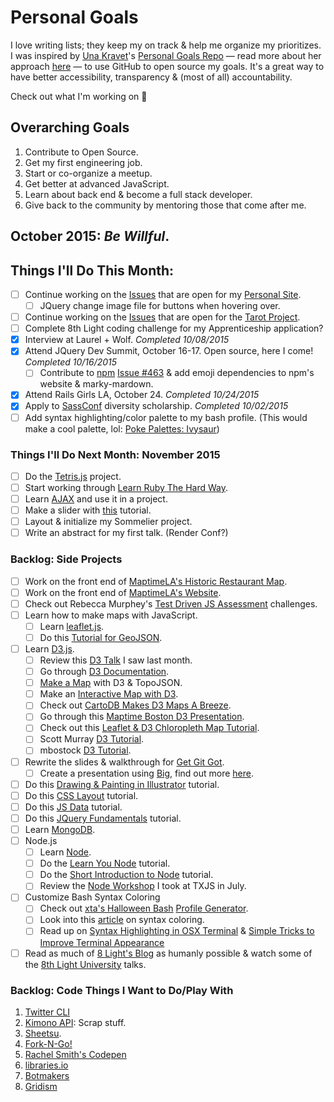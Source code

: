Personal Goals
==============

I love writing lists; they keep my on track & help me organize my prioritizes. I was inspired by [Una Kravet](http://twitter.com/una)'s [Personal Goals Repo](https://github.com/una/personal-goals) — read more about her approach [here](http://una.github.io/personal-goals-guide/) — to use GitHub to open source my goals. It's a great way to have better accessibility, transparency & (most of all) accountability. 

Check out what I'm working on 👀

## Overarching Goals
1. Contribute to Open Source.
2. Get my first engineering job.
3. Start or co-organize a meetup.
4. Get better at advanced JavaScript.
5. Learn about back end & become a full stack developer.
6. Give back to the community by mentoring those that come after me.

## October 2015: _Be Willful_.

## Things I'll Do This Month:
- [ ] Continue working on the [Issues](https://github.com/patriciarealini/patriciarealini/blob/master/issues.md) that are open for my [Personal Site](www.patriciarealini.com). 
	- [ ] JQuery change image file for buttons when hovering over. 
- [ ] Continue working on the [Issues](https://github.com/patriciarealini/tarot/blob/master/issues.md) that are open for the [Tarot Project](https://github.com/patriciarealini/tarot). 
- [ ] Complete 8th Light coding challenge for my Apprenticeship application?
- [x] Interview at Laurel + Wolf. _Completed 10/08/2015_
- [x] Attend JQuery Dev Summit, October 16-17. Open source, here I come! _Completed 10/16/2015_
	- [ ] Contribute to [npm](https://github.com/npm/newww/) [Issue #463](https://github.com/npm/newww/issues/463) & add emoji dependencies to npm's website & marky-mardown.
- [x] Attend Rails Girls LA, October 24. _Completed 10/24/2015_
- [x] Apply to [SassConf](http://sassconf.com/#scholarships) diversity scholarship. _Completed 10/02/2015_
- [ ] Add syntax highlighting/color palette to my bash profile. (This would make a cool palette, lol: [Poke Palettes: Ivysaur](http://pokepalettes.com/#ivysaur))

### Things I'll Do Next Month: November 2015
- [ ] Do the [Tetris.js](https://github.com/chikeichan/tetris.js) project. 
- [ ] Start working through [Learn Ruby The Hard Way](http://learnrubythehardway.org/book/). 
- [ ] Learn [AJAX](http://api.jquery.com/jquery.ajax/) and use it in a project. 
- [ ] Make a slider with [this](http://rafbm.github.io/howtomakeaslider/) tutorial. 
- [ ] Layout & initialize my Sommelier project.
- [ ] Write an abstract for my first talk. (Render Conf?)

### Backlog: Side Projects 
- [ ] Work on the front end of [MaptimeLA's Historic Restaurant Map](https://github.com/maptimeLA/old-la-restaurants). 
- [ ] Work on the front end of [MaptimeLA's Website](https://github.com/maptimeLA/maptimela.github.io).
- [ ] Check out Rebecca Murphey's [Test Driven JS Assessment](https://github.com/rmurphey/js-assessment) challenges. 
- [ ] Learn how to make maps with JavaScript.
	- [ ] Learn [leaflet.js](http://leafletjs.com/).
	- [ ] Do this [Tutorial for GeoJSON](https://github.com/lyzidiamond/learn-geojson).
- [ ] Learn [D3.js](http://d3js.org/).
	- [ ] Review this [D3 Talk](https://github.com/danisla/d3-talk) I saw last month. 
	- [ ] Go through [D3 Documentation](https://github.com/mbostock/d3/wiki/API-Reference).
	- [ ] [Make a Map](http://bost.ocks.org/mike/map/) with D3 & TopoJSON. 
	- [ ] Make an [Interactive Map with D3](http://www.tnoda.com/blog/2013-12-07). 
	- [ ] Check out [CartoDB Makes D3 Maps A Breeze](http://blog.cartodb.com/cartodb-makes-d3-maps-a-breeze/). 
	- [ ] Go through this [Maptime Boston D3 Presentation](http://maptimeboston.github.io/d3-maptime/#/).
	- [ ] Check out this [Leaflet & D3 Chloropleth Map Tutorial](http://leafletjs.com/examples/choropleth.html). 
	- [ ] Scott Murray [D3 Tutorial](http://alignedleft.com/tutorials/d3). 
	- [ ] mbostock [D3 Tutorial](https://github.com/mbostock/d3/wiki/Tutorials). 
- [ ] Rewrite the slides & walkthrough for [Get Git Got](http://slides.com/patriciarealini/get-git-got). 
	- [ ] Create a presentation using [Big](https://github.com/tmcw/big), find out more [here](http://www.macwright.org/big/).
- [ ] Do this [Drawing & Painting in Illustrator](http://www.pluralsight.com/courses/drawing-painting-illustrator-1928) tutorial.
- [ ] Do this [CSS Layout](http://learnlayout.com/) tutorial. 
- [ ] Do this [JS Data](http://learnjsdata.com/) tutorial. 
- [ ] Do this [JQuery Fundamentals](http://jqfundamentals.com/) tutorial.
- [ ] Learn [MongoDB](https://www.mongodb.com/blog/post/building-your-first-application-mongodb-creating-rest-api-using-mean-stack-part-1).
- [ ] Node.js
	- [ ] Learn [Node](http://javascriptissexy.com/learn-node-js-completely-and-with-confidence/). 
	- [ ] Do the [Learn You Node](https://github.com/workshopper/learnyounode) tutorial.
	- [ ] Do the [Short Introduction to Node](https://github.com/maxogden/art-of-node) tutorial. 
	- [ ] Review the [Node Workshop](http://bocoup-education.github.io/TXJS-Node-Workshop/) I took at TXJS in July.  
- [ ] Customize Bash Syntax Coloring
	- [ ] Check out [xta's Halloween Bash](https://github.com/xta/HalloweenBash) [Profile Generator](http://xta.github.io/HalloweenBash/).
	- [ ] Look into this [article](http://apple.stackexchange.com/questions/9821/can-i-make-my-mac-os-x-terminal-color-items-according-to-syntax-like-the-ubuntu) on syntax coloring. 
	- [ ] Read up on [Syntax Highlighting in OSX Terminal](http://thelivingpearl.com/2013/01/02/syntax-highlighting-in-the-mac-os-x-terminal/) & [Simple Tricks to Improve Terminal Appearance](http://osxdaily.com/2013/02/05/improve-terminal-appearance-mac-os-x/)
- [ ] Read as much of [8 Light's Blog](http://blog.8thlight.com/) as humanly possible & watch some of the [8th Light University](http://university.8thlight.com/) talks.

### Backlog: Code Things I Want to Do/Play With
1. [Twitter CLI](http://sferik.github.io/t/)
2. [Kimono API](https://www.kimonolabs.com/apidocs): Scrap stuff.
3. [Sheetsu](http://sheetsu.com/).
4. [Fork-N-Go!](http://jlord.us/forkngo/)
5. [Rachel Smith's Codepen](http://codepen.io/rachsmith/popular/)
6. [libraries.io](https://libraries.io/)
7. [Botmakers](https://botmakers.org/)
8. [Gridism](http://cobyism.com/gridism/)